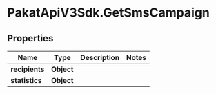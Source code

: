 # PakatApiV3Sdk.GetSmsCampaign

## Properties
Name | Type | Description | Notes
------------ | ------------- | ------------- | -------------
**recipients** | **Object** |  | 
**statistics** | **Object** |  | 


